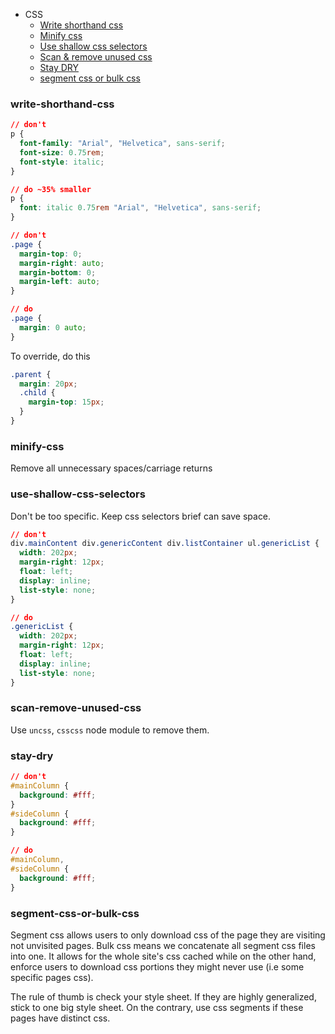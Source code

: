 
* CSS
  * [Write shorthand css](#write-shorthand-css)
  * [Minify css](#minify-css)
  * [Use shallow css selectors](#use-shallow-css-selectors)
  * [Scan & remove unused css](#scan-remove-unused-css)
  * [Stay DRY](#stay-dry)
  * [segment css or bulk css](#segment-css-or-bulk-css)


### write-shorthand-css
```css
// don't
p {
  font-family: "Arial", "Helvetica", sans-serif;
  font-size: 0.75rem;
  font-style: italic;
}

// do ~35% smaller
p {
  font: italic 0.75rem "Arial", "Helvetica", sans-serif;
}

// don't
.page {
  margin-top: 0;
  margin-right: auto;
  margin-bottom: 0;
  margin-left: auto;
}

// do
.page {
  margin: 0 auto;
}
```
To override, do this
```css
.parent {
  margin: 20px;
  .child {
    margin-top: 15px; 
  }
}
```

### minify-css
Remove all unnecessary spaces/carriage returns

### use-shallow-css-selectors
Don't be too specific. Keep css selectors brief can save space.
```css
// don't
div.mainContent div.genericContent div.listContainer ul.genericList {
  width: 202px;
  margin-right: 12px;
  float: left;
  display: inline;
  list-style: none;
}

// do
.genericList {
  width: 202px;
  margin-right: 12px;
  float: left;
  display: inline;
  list-style: none;
}
```

### scan-remove-unused-css
Use `uncss`, `csscss` node module to remove them.

### stay-dry
```css
// don't
#mainColumn {
  background: #fff;
}
#sideColumn {
  background: #fff;
}

// do
#mainColumn,
#sideColumn {
  background: #fff;
}
```
### segment-css-or-bulk-css
Segment css allows users to only download css of the page they are visiting not unvisited pages. Bulk css means we concatenate all segment css files into one. It allows for the whole site's css cached while on the other hand, enforce users to download css portions they might never use (i.e some specific pages css).

The rule of thumb is check your style sheet. If they are highly generalized, stick to one big style sheet. On the contrary, use css segments if these pages have distinct css.







